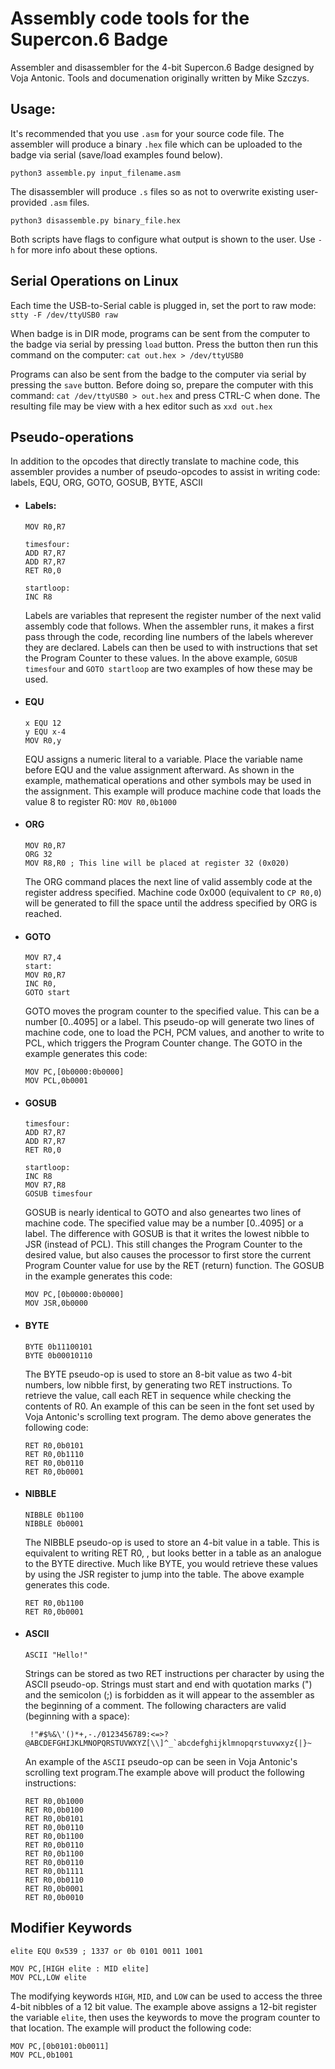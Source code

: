 # Assembly code tools for the Supercon.6 Badge

Assembler and disassembler for the 4-bit Supercon.6 Badge designed by Voja Antonic. Tools and documenation originally written by Mike Szczys.

## Usage:

It's recommended that you use `.asm` for your source code file. The assembler will produce a binary `.hex` file which can be uploaded to the badge via serial (save/load examples found below).

`python3 assemble.py input_filename.asm`

The disassembler will produce `.s` files so as not to overwrite existing user-provided `.asm` files.

`python3 disassemble.py binary_file.hex`

Both scripts have flags to configure what output is shown to the user. Use `-h` for more info about these options.

## Serial Operations on Linux

Each time the USB-to-Serial cable is plugged in, set the port to raw mode:
`stty -F /dev/ttyUSB0 raw`

When badge is in DIR mode, programs can be sent from the computer to the badge via serial by pressing `load` button. Press the button then run this command on the computer:
`cat out.hex > /dev/ttyUSB0`

Programs can also be sent from the badge to the computer via serial by pressing the `save` button. Before doing so, prepare the computer with this command:
`cat /dev/ttyUSB0 > out.hex`
and press CTRL-C when done. The resulting file may be view with a hex editor such as `xxd out.hex`


## Pseudo-operations

In addition to the opcodes that directly translate to machine code, this assembler provides a number of pseudo-opcodes to assist in writing code: labels, EQU, ORG, GOTO, GOSUB, BYTE, ASCII

* #### Labels:

  ```
  MOV R0,R7
  
  timesfour:
  ADD R7,R7
  ADD R7,R7
  RET R0,0

  startloop:
  INC R8
  ```
  Labels are variables that represent the register number of the next valid assembly code that follows. When the assembler runs, it makes a first pass through the code, recording line numbers of the labels wherever they are declared. Labels can then be used to with instructions that set the Program Counter to these values. In the above example, `GOSUB timesfour` and `GOTO startloop` are two examples of how these may be used. 

* #### EQU

  ```
  x EQU 12
  y EQU x-4
  MOV R0,y
  ```
  EQU assigns a numeric literal to a variable. Place the variable name before EQU and the value assignment afterward. As shown in the example, mathematical operations and other symbols may be used in the assignment. This example will produce machine code that loads the value 8 to register R0: `MOV R0,0b1000`

* #### ORG
  
  ```
  MOV R0,R7
  ORG 32
  MOV R8,R0 ; This line will be placed at register 32 (0x020)
  ```
  The ORG command places the next line of valid assembly code at the register address specified. Machine code 0x000 (equivalent to `CP R0,0`) will be generated to fill the space until the address specified by ORG is reached.

* #### GOTO

  ```
  MOV R7,4
  start:
  MOV R0,R7
  INC R0,
  GOTO start
  ```
  GOTO moves the program counter to the specified value. This can be a number [0..4095] or a label. This pseudo-op will generate two lines of machine code, one to load the PCH, PCM values, and another to write to PCL, which triggers the Program Counter change. The GOTO in the example generates this code:
  ```
  MOV PC,[0b0000:0b0000]
  MOV PCL,0b0001
  ```

* #### GOSUB
  ```
  timesfour:
  ADD R7,R7
  ADD R7,R7
  RET R0,0

  startloop:
  INC R8
  MOV R7,R8
  GOSUB timesfour
  ```
  GOSUB is nearly identical to GOTO and also geneartes two lines of machine code. The specified value may be a number [0..4095] or a label. The difference with GOSUB is that it writes the lowest nibble to JSR (instead of PCL). This still changes the Program Counter to the desired value, but also causes the processor to first store the current Program Counter value for use by the RET (return) function. The GOSUB in the example generates this code:
  ```
  MOV PC,[0b0000:0b0000]
  MOV JSR,0b0000
  ```

* #### BYTE
  
  ```
  BYTE 0b11100101
  BYTE 0b00010110
  ```
  The BYTE pseudo-op is used to store an 8-bit value as two 4-bit numbers, low nibble first, by generating two RET instructions. To retrieve the value, call each RET in sequence while checking the contents of R0. An example of this can be seen in the font set used by Voja Antonic's scrolling text program. The demo above generates the following code:
  ```
  RET R0,0b0101
  RET R0,0b1110
  RET R0,0b0110
  RET R0,0b0001
  ```
* #### NIBBLE

  ```
  NIBBLE 0b1100
  NIBBLE 0b0001
  ```
  The NIBBLE pseudo-op is used to store an 4-bit value in a table. This is equivalent to writing RET R0, <number>, but looks better in a table as an analogue to the BYTE directive. Much like BYTE, you would retrieve these values by using the JSR register to jump into the table. The above example generates this code.
  ```
  RET R0,0b1100
  RET R0,0b0001
  ```

* #### ASCII
  
  ```
  ASCII "Hello!"
  ```
  Strings can be stored as two RET instructions per character by using the ASCII pseudo-op. Strings must start and end with quotation marks (") and the semicolon (;) is forbidden as it will appear to the assembler as the beginning of a comment. The following characters are valid (beginning with a space):
  ```
   !"#$%&\'()*+,-./0123456789:<=>?@ABCDEFGHIJKLMNOPQRSTUVWXYZ[\\]^_`abcdefghijklmnopqrstuvwxyz{|}~
  ```
  An example of the `ASCII` pseudo-op can be seen in Voja Antonic's scrolling text program.The example above will product the following instructions:
  ```
  RET R0,0b1000
  RET R0,0b0100
  RET R0,0b0101
  RET R0,0b0110
  RET R0,0b1100
  RET R0,0b0110
  RET R0,0b1100
  RET R0,0b0110
  RET R0,0b1111
  RET R0,0b0110
  RET R0,0b0001
  RET R0,0b0010
  ```

## Modifier Keywords

```
elite EQU 0x539 ; 1337 or 0b 0101 0011 1001

MOV PC,[HIGH elite : MID elite]
MOV PCL,LOW elite
```
The modifying keywords `HIGH`, `MID`, and `LOW` can be used to access the three 4-bit nibbles of a 12 bit value. The example above assigns a 12-bit register the variable `elite`, then uses the keywords to move the program counter to that location. The example will product the following code:
```
MOV PC,[0b0101:0b0011]
MOV PCL,0b1001
```